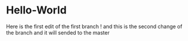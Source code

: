 # Hello-World
Here is the first edit of the first branch !
and this is the second change of the branch and it will sended to the master
